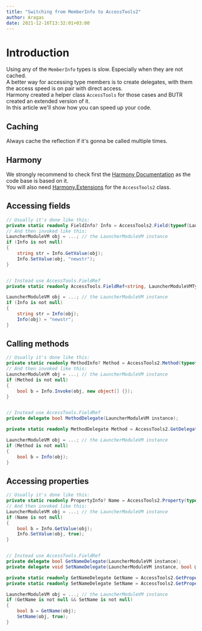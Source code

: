 ```yaml
---
title: "Switching from MemberInfo to AccessTools2"
author: Aragas
date: 2021-12-16T13:32:01+03:00
---
```


# Introduction
Using any of the `MemberInfo` types is slow. Especially when they are not cached.  
A better way for accessing type members is to create delegates, with them the access speed is on pair with direct access.  
Harmony created a helper class `AccessTools` for those cases and BUTR created an extended version of it.  
In this article we'll show how you can speed up your code.  

## Caching
Always cache the reflection if it's gonna be called multiple times.

## Harmony
We strongly recommend to check first the [Harmony Documentation](https://harmony.pardeike.net/articles/intro.html) as the code base is based on it.  
You will also need [Harmony.Extensions](https://github.com/BUTR/Harmony.Extensions) for the `AccessTools2` class.  

## Accessing fields
```csharp
// Usually it's done like this:
private static readonly FieldInfo? Info = AccessTools2.Field(typeof(LauncherModuleVM), "Info");
// And then invoked like this:
LauncherModuleVM obj = ...; // the LauncherModuleVM instance
if (Info is not null)
{
    string str = Info.GetValue(obj);
    Info.SetValue(obj, "newstr");
}


// Instead use AccessTools.FieldRef
private static readonly AccessTools.FieldRef<string, LauncherModuleVMType>? Info = AccessTools2.FieldRefAccess<string, LauncherModuleVMType>("Info");

LauncherModuleVM obj = ...; // the LauncherModuleVM instance
if (Info is not null)
{
    string str = Info(obj);
    Info(obj) = "newstr";
}
```
## Calling methods
```csharp
// Usually it's done like this:
private static readonly MethodInfo? Method = AccessTools2.Method(typeof(LauncherModuleVM), "Method");
// And then invoked like this:
LauncherModuleVM obj = ...; // the LauncherModuleVM instance
if (Method is not null)
{
    bool b = Info.Invoke(obj, new object[] {});
}


// Instead use AccessTools.FieldRef
private delegate bool MethodDelegate(LauncherModuleVM instance);

private static readonly MethodDelegate Method = AccessTools2.GetDelegate<MethodDelegate>(typeof(LauncherModuleVM), "Method");

LauncherModuleVM obj = ...; // the LauncherModuleVM instance
if (Method is not null)
{
    bool b = Info(obj);
}
```

## Accessing properties
```csharp
// Usually it's done like this:
private static readonly PropertyInfo? Name = AccessTools2.Property(typeof(LauncherModuleVM), "Name");
// And then invoked like this:
LauncherModuleVM obj = ...; // the LauncherModuleVM instance
if (Name is not null)
{
    bool b = Info.GetValue(obj);
    Info.SetValue(obj, true);
}


// Instead use AccessTools.FieldRef
private delegate bool GetNameDelegate(LauncherModuleVM instance);
private delegate void SetNameDelegate(LauncherModuleVM instance, bool @value);

private static readonly GetNameDelegate GetName = AccessTools2.GetPropertyGetterDelegate<GetNameDelegate>(typeof(LauncherModuleVM), "Name");
private static readonly SetNameDelegate SetName = AccessTools2.GetPropertySetterDelegate<SetNameDelegate>(typeof(LauncherModuleVM), "Name");

LauncherModuleVM obj = ...; // the LauncherModuleVM instance
if (GetName is not null && SetName is not null)
{
    bool b = GetName(obj);
    SetName(obj, true);
}
```
